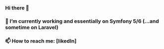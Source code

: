 ### Hi there 👋

### 🔭 I’m currently working and essentially on Symfony 5/6 (...and sometime on Laravel)

### 📫 How to reach me: [likedIn]


<!--
**steph-GoodLife/steph-GoodLife** is a ✨ _special_ ✨ repository because its `README.md` (this file) appears on your GitHub profile.

Here are some ideas to get you started:

- 🔭 I’m currently working on ...
- 🌱 I’m currently learning ...
- 👯 I’m looking to collaborate on ...
- 🤔 I’m looking for help with ...
- 💬 Ask me about ...
- 📫 How to reach me: ...
- 😄 Pronouns: ...
- ⚡ Fun fact: ...
-->
